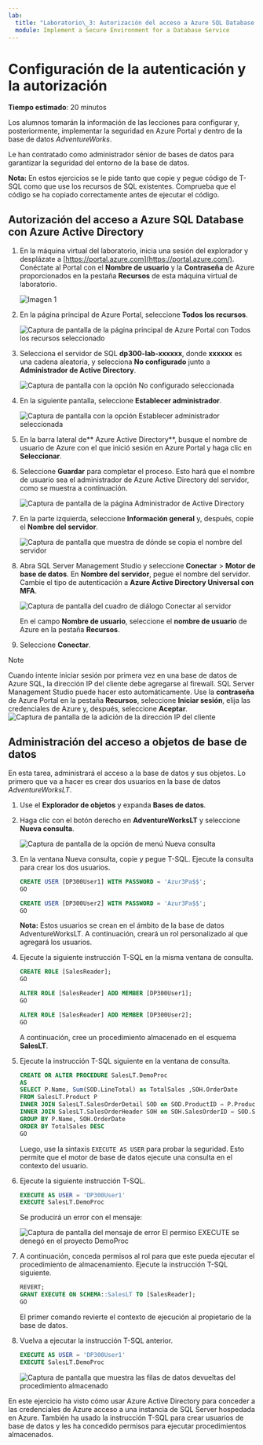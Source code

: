 ```yaml
---
lab:
  title: "Laboratorio\_3: Autorización del acceso a Azure SQL Database con Azure Active Directory"
  module: Implement a Secure Environment for a Database Service
---
```


# Configuración de la autenticación y la autorización

**Tiempo estimado**: 20 minutos

Los alumnos tomarán la información de las lecciones para configurar y, posteriormente, implementar la seguridad en Azure Portal y dentro de la base de datos *AdventureWorks*.

Le han contratado como administrador sénior de bases de datos para garantizar la seguridad del entorno de la base de datos.

**Nota:** En estos ejercicios se le pide tanto que copie y pegue código de T-SQL como que use los recursos de SQL existentes. Comprueba que el código se ha copiado correctamente antes de ejecutar el código.

## Autorización del acceso a Azure SQL Database con Azure Active Directory

1. En la máquina virtual del laboratorio, inicia una sesión del explorador y desplázate a [https://portal.azure.com](https://portal.azure.com/). Conéctate al Portal con el **Nombre de usuario** y la **Contraseña** de Azure proporcionados en la pestaña **Recursos** de esta máquina virtual de laboratorio.

    ![Imagen 1](../images/dp-300-module-01-lab-01.png)

1. En la página principal de Azure Portal, seleccione **Todos los recursos**.

    ![Captura de pantalla de la página principal de Azure Portal con Todos los recursos seleccionado](../images/dp-300-module-03-lab-01.png)

1. Selecciona el servidor de SQL **dp300-lab-xxxxxx**, donde **xxxxxx** es una cadena aleatoria, y selecciona **No configurado** junto a **Administrador de Active Directory**.

    ![Captura de pantalla con la opción No configurado seleccionada](../images/dp-300-module-03-lab-02.png)

1. En la siguiente pantalla, seleccione **Establecer administrador**.

    ![Captura de pantalla con la opción Establecer administrador seleccionada](../images/dp-300-module-03-lab-03.png)

1. En la barra lateral de** Azure Active Directory**, busque el nombre de usuario de Azure con el que inició sesión en Azure Portal y haga clic en **Seleccionar**.

1. Seleccione **Guardar** para completar el proceso. Esto hará que el nombre de usuario sea el administrador de Azure Active Directory del servidor, como se muestra a continuación.

    ![Captura de pantalla de la página Administrador de Active Directory](../images/dp-300-module-03-lab-04.png)

1. En la parte izquierda, seleccione **Información general** y, después, copie el **Nombre del servidor**.

    ![Captura de pantalla que muestra de dónde se copia el nombre del servidor](../images/dp-300-module-03-lab-05.png)

1. Abra SQL Server Management Studio y seleccione **Conectar** > **Motor de base de datos**. En **Nombre del servidor**, pegue el nombre del servidor. Cambie el tipo de autenticación a **Azure Active Directory Universal con MFA**.

    ![Captura de pantalla del cuadro de diálogo Conectar al servidor](../images/dp-300-module-03-lab-06.png)

    En el campo **Nombre de usuario**, seleccione el **nombre de usuario** de Azure en la pestaña **Recursos**.

1. Seleccione **Conectar**.

> [!NOTE]
> Cuando intente iniciar sesión por primera vez en una base de datos de Azure SQL, la dirección IP del cliente debe agregarse al firewall. SQL Server Management Studio puede hacer esto automáticamente. Use la **contraseña** de Azure Portal en la pestaña **Recursos**, seleccione **Iniciar sesión**, elija las credenciales de Azure y, después, seleccione **Aceptar**.
> ![Captura de pantalla de la adición de la dirección IP del cliente](../images/dp-300-module-03-lab-07.png)

## Administración del acceso a objetos de base de datos

En esta tarea, administrará el acceso a la base de datos y sus objetos. Lo primero que va a hacer es crear dos usuarios en la base de datos *AdventureWorksLT*.

1. Use el **Explorador de objetos** y expanda **Bases de datos**.
1. Haga clic con el botón derecho en **AdventureWorksLT** y seleccione **Nueva consulta**.

    ![Captura de pantalla de la opción de menú Nueva consulta](../images/dp-300-module-03-lab-08.png)

1. En la ventana Nueva consulta, copie y pegue T-SQL. Ejecute la consulta para crear los dos usuarios.

    ```sql
    CREATE USER [DP300User1] WITH PASSWORD = 'Azur3Pa$$';
    GO

    CREATE USER [DP300User2] WITH PASSWORD = 'Azur3Pa$$';
    GO
    ```

    **Nota:** Estos usuarios se crean en el ámbito de la base de datos AdventureWorksLT. A continuación, creará un rol personalizado al que agregará los usuarios.

1. Ejecute la siguiente instrucción T-SQL en la misma ventana de consulta.

    ```sql
    CREATE ROLE [SalesReader];
    GO

    ALTER ROLE [SalesReader] ADD MEMBER [DP300User1];
    GO

    ALTER ROLE [SalesReader] ADD MEMBER [DP300User2];
    GO
    ```

    A continuación, cree un procedimiento almacenado en el esquema **SalesLT**.

1. Ejecute la instrucción T-SQL siguiente en la ventana de consulta.

    ```sql
    CREATE OR ALTER PROCEDURE SalesLT.DemoProc
    AS
    SELECT P.Name, Sum(SOD.LineTotal) as TotalSales ,SOH.OrderDate
    FROM SalesLT.Product P
    INNER JOIN SalesLT.SalesOrderDetail SOD on SOD.ProductID = P.ProductID
    INNER JOIN SalesLT.SalesOrderHeader SOH on SOH.SalesOrderID = SOD.SalesOrderID
    GROUP BY P.Name, SOH.OrderDate
    ORDER BY TotalSales DESC
    GO
    ```

    Luego, use la sintaxis `EXECUTE AS USER` para probar la seguridad. Esto permite que el motor de base de datos ejecute una consulta en el contexto del usuario.

1. Ejecute la siguiente instrucción T-SQL.

    ```sql
    EXECUTE AS USER = 'DP300User1'
    EXECUTE SalesLT.DemoProc
    ```

    Se producirá un error con el mensaje:

    ![Captura de pantalla del mensaje de error El permiso EXECUTE se denegó en el proyecto DemoProc](../images/dp-300-module-03-lab-09.png)

1. A continuación, conceda permisos al rol para que este pueda ejecutar el procedimiento de almacenamiento. Ejecute la instrucción T-SQL siguiente.

    ```sql
    REVERT;
    GRANT EXECUTE ON SCHEMA::SalesLT TO [SalesReader];
    GO
    ```

    El primer comando revierte el contexto de ejecución al propietario de la base de datos.

1. Vuelva a ejecutar la instrucción T-SQL anterior.

    ```sql
    EXECUTE AS USER = 'DP300User1'
    EXECUTE SalesLT.DemoProc
    ```

    ![Captura de pantalla que muestra las filas de datos devueltas del procedimiento almacenado](../images/dp-300-module-03-lab-10.png)

En este ejercicio ha visto cómo usar Azure Active Directory para conceder a las credenciales de Azure acceso a una instancia de SQL Server hospedada en Azure. También ha usado la instrucción T-SQL para crear usuarios de base de datos y les ha concedido permisos para ejecutar procedimientos almacenados.
